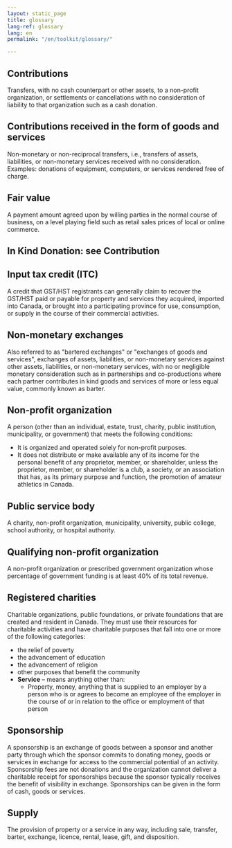 ```yaml
---
layout: static_page
title: glossary
lang-ref: glossary
lang: en
permalink: "/en/toolkit/glossary/"

---
```

## Contributions

Transfers, with no cash counterpart or other assets, to a non-profit organization, or settlements or cancellations with no consideration of liability to that organization such as a cash donation.

## Contributions received in the form of goods and services

Non-monetary or non-reciprocal transfers, i.e., transfers of assets, liabilities, or non-monetary services received with no consideration. Examples: donations of equipment, computers, or services rendered free of charge.

## Fair value

A payment amount agreed upon by willing parties in the normal course of business, on a level playing field such as retail sales prices of local or online commerce.

## In Kind Donation: see Contribution

## Input tax credit (ITC)

A credit that GST/HST registrants can generally claim to recover the GST/HST paid or payable for property and services they acquired, imported into Canada, or brought into a participating province for use, consumption, or supply in the course of their commercial activities.

## Non-monetary exchanges

Also referred to as "bartered exchanges" or "exchanges of goods and services", exchanges of assets, liabilities, or non-monetary services against other assets, liabilities, or non-monetary services, with no or negligible monetary consideration such as in partnerships and co-productions where each partner contributes in kind goods and services of more or less equal value, commonly known as barter. 


## Non-profit organization

A person (other than an individual, estate, trust, charity, public institution, municipality, or government) that meets the following conditions:

* It is organized and operated solely for non-profit purposes.
* It does not distribute or make available any of its income for the personal benefit of any proprietor, member, or shareholder, unless the proprietor, member, or shareholder is a club, a society, or an association that has, as its primary purpose and function, the promotion of amateur athletics in Canada.

## Public service body

A charity, non-profit organization, municipality, university, public college, school authority, or hospital authority.

## Qualifying non-profit organization

A non-profit organization or prescribed government organization whose percentage of government funding is at least 40% of its total revenue.

## Registered charities

Charitable organizations, public foundations, or private foundations that are created and resident in Canada. They must use their resources for charitable activities and have charitable purposes that fall into one or more of the following categories:

* the relief of poverty
* the advancement of education
* the advancement of religion
* other purposes that benefit the community
* **Service** – means anything other than:
  * Property, money, anything that is supplied to an employer by a person who is or agrees to become an employee of the employer in the course of or in relation to the office or employment of that person

## Sponsorship

A sponsorship is an exchange of goods between a sponsor and another party through which the sponsor commits to donating money, goods or services in exchange for access to the commercial potential of an activity. Sponsorship fees are not donations and the organization cannot deliver a charitable receipt for sponsorships because the sponsor typically receives the benefit of visibility in exchange. Sponsorships can be given in the form of cash, goods or services.

## Supply

The provision of property or a service in any way, including sale, transfer, barter, exchange, licence, rental, lease, gift, and disposition.
